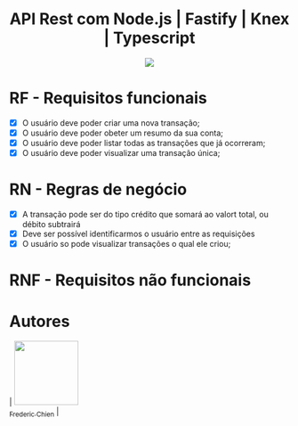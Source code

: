 <h1 align="center"> API Rest com Node.js | Fastify | Knex | Typescript</h1>

<p align="center">
<img loading="lazy" src="http://img.shields.io/static/v1?label=STATUS&message=CONCLUIDO&color=GREEN&style=for-the-badge"/>
</p>

# RF - Requisitos funcionais

- [x] O usuário deve poder criar uma nova transação;
- [x] O usuário deve poder obeter um resumo da sua conta;
- [x] O usuário deve poder listar todas as transações que já ocorreram;
- [x] O usuário deve poder visualizar uma transação única;

# RN - Regras de negócio

- [x] A transação pode ser do tipo crédito que somará ao valort total, ou débito subtrairá
- [x] Deve ser possível identificarmos o usuário entre as requisições
- [x] O usuário so pode visualizar transações o qual ele criou;

# RNF - Requisitos não funcionais

# Autores

| [<img loading="lazy" src="https://avatars.githubusercontent.com/u/2467690?v=4" width=115><br><sub>Frederic Chien</sub>](https://github.com/fredchien) |
